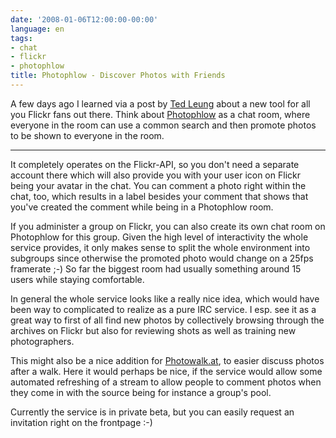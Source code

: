```yaml
---
date: '2008-01-06T12:00:00-00:00'
language: en
tags:
- chat
- flickr
- photophlow
title: Photophlow - Discover Photos with Friends
---
```



<img src="/media/2008/photophlow_logo.png" alt="" class="left" />A few days ago I learned via a post by [Ted Leung](http://www.sauria.com/blog/2008/01/02/photo-20-photophlow/) about a new tool for
all you Flickr fans out there. Think about [Photophlow](http://www.photophlow.com) as a chat room, where everyone
in the room can use a common search and then promote photos to be 
shown to everyone in the room.

-------------------------------

It completely operates on the Flickr-API, 
so you don't need a separate account there which will also provide you with
your user icon on Flickr being your avatar in the chat. You can
comment a photo right within the chat, too, which results in a label besides
your comment that shows that you've created the comment while being in
a Photophlow room.

If you administer a group on Flickr, you can also create its own chat room on 
Photophlow for this group. Given the high level of interactivity the whole
service provides, it only makes sense to split the whole environment
into subgroups since otherwise the promoted photo would change on a
25fps framerate ;-) So far the biggest room had usually something around
15 users while staying comfortable.

In general the whole service looks like a really nice idea, which would have
been way to complicated to realize as a pure IRC service. I esp. see it as
a great way to first of all find new photos by collectively browsing through
the archives on Flickr but also for reviewing shots as well as training 
new photographers.

This might also be a nice addition for [Photowalk.at](http://photowalk.at), to easier discuss photos
after a walk. Here it would perhaps be nice, if the service would allow
some automated refreshing of a stream to allow people to comment photos
when they come in with the source being for instance a group's pool.

Currently the service is in private beta, but you can easily request an 
invitation right on the frontpage :-)
